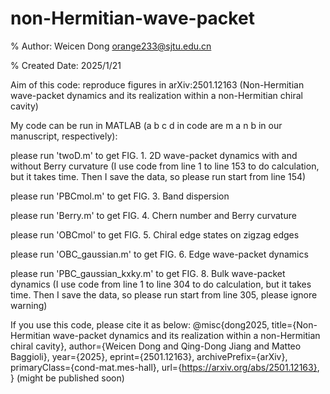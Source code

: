 # non-Hermitian-wave-packet

% Author: Weicen Dong <orange233@sjtu.edu.cn>

% Created Date: 2025/1/21

Aim of this code: reproduce figures in arXiv:2501.12163 (Non-Hermitian wave-packet dynamics and its realization within a non-Hermitian chiral cavity)

My code can be run in MATLAB (a b c d in code are m a n b in our manuscript, respectively):

please run 'twoD.m' to get FIG. 1. 2D wave-packet dynamics with and without Berry curvature (I use code from line 1 to line 153 to do calculation, but it takes time. Then I save the data, so please run start from line 154)

please run 'PBCmol.m' to get FIG. 3. Band dispersion

please run 'Berry.m' to get FIG. 4. Chern number and Berry curvature

please run 'OBCmol' to get FIG. 5. Chiral edge states on zigzag edges

please run 'OBC_gaussian.m' to get FIG. 6. Edge wave-packet dynamics

please run 'PBC_gaussian_kxky.m' to get FIG. 8. Bulk wave-packet dynamics (I use code from line 1 to line 304 to do calculation, but it takes time. Then I save the data, so please run start from line 305, please ignore warning)

If you use this code, please cite it as below: 
@misc{dong2025,
      title={Non-Hermitian wave-packet dynamics and its realization within a non-Hermitian chiral cavity}, 
      author={Weicen Dong and Qing-Dong Jiang and Matteo Baggioli},
      year={2025},
      eprint={2501.12163},
      archivePrefix={arXiv},
      primaryClass={cond-mat.mes-hall},
      url={https://arxiv.org/abs/2501.12163}, 
}
(might be published soon)
